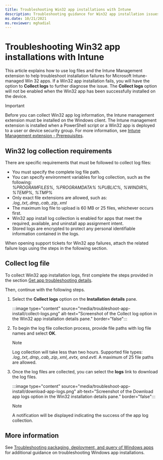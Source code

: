 ```yaml
---
title: Troubleshooting Win32 app installations with Intune
description: Troubleshooting guidance for Win32 app installation issues and failures using Microsoft Intune.
ms.date: 10/21/2021
ms.reviewer: mghadial
---
```

# Troubleshooting Win32 app installations with Intune

This article explains how to use log files and the Intune Management extension to help troubleshoot installation failures for Microsoft Intune-managed Win 32 apps. If a Win32 app installation fails, you will have the option to **Collect logs** to further diagnose the issue. The **Collect logs** option will not be enabled when the Win32 app has been successfully installed on the device.  

> [!IMPORTANT]
> Before you can collect Win32 app log information, the Intune management extension must be installed on the Windows client. The Intune management extension is installed when a PowerShell script or a Win32 app is deployed to a user or device security group. For more information, see [Intune Management extension - Prerequisites](/mem/intune/apps/intune-management-extension#prerequisites).

## Win32 log collection requirements

There are specific requirements that must be followed to collect log files:

- You must specify the complete log file path. ​
- You can specify environment variables for log collection, such as the following:<br>
  *%PROGRAMFILES%, %PROGRAMDATA% %PUBLIC%, %WINDIR%, %TEMP%, %TMP%*
- Only exact file extensions are allowed, such as:<br>
  *.log,.txt,.dmp,.cab,.zip,.xml*
- The maximum log file to upload is 60 MB or 25 files, whichever occurs first.
- Win32 app install log collection is enabled for apps that meet the required, available, and uninstall app assignment intent.
- Stored logs are encrypted to protect any personal identifiable information contained in the logs​.

When opening support tickets for Win32 app failures, attach the related failure logs using the steps in the following section.

## Collect log file

To collect Win32 app installation logs, first complete the steps provided in the section [Get app troubleshooting details](troubleshoot-app-install.md#get-app-troubleshooting-details). 

Then, continue with the following steps.

1. Select the **Collect logs** option on the **Installation details** pane.

    :::image type="content" source="media/troubleshoot-app-install/collect-logs.png" alt-text="Screenshot of the Collect log option in the Win32 app installation details pane." border="false":::

1. To begin the log file collection process, provide file paths with log file names and select **OK**.

    > [!NOTE]
    > Log collection will take less than two hours. Supported file types: *.log,.txt,.dmp,.cab,.zip,.xml,.evtx, and.evtl*. A maximum of 25 file paths are allowed.

1. Once the log files are collected, you can select the **logs** link to download the log files.

    :::image type="content" source="media/troubleshoot-app-install/download-app-logs.png" alt-text="Screenshot of the Download app logs option in the Win32 installation details pane." border="false":::

    > [!NOTE]
    > A notification will be displayed indicating the success of the app log collection.

## More information

See [Troubleshooting packaging, deployment, and query of Windows apps](/windows/win32/appxpkg/troubleshooting) for additional guidance on troubleshooting Windows app installations.
